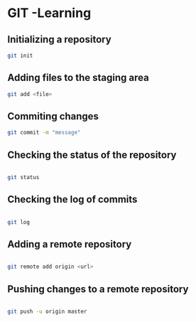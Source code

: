 # GIT -Learning

## Initializing a repository
```bash
git init
```

## Adding files to the staging area
```bash
git add <file>
```

## Commiting changes
```bash
git commit -m "message"
```

## Checking the status of the repository
```bash

git status
```

## Checking the log of commits
```bash

git log
```

## Adding a remote repository
```bash

git remote add origin <url>
```

## Pushing changes to a remote repository
```bash

git push -u origin master
```

